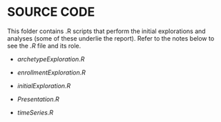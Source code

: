 # SOURCE CODE

This folder contains .R scripts that perform the initial explorations and analyses (some of these underlie the report). Refer to the notes below to see the *.R* file and its role.

- *archetypeExploration.R*

- *enrollmentExploration.R*

- *initialExploration.R*

- *Presentation.R*

- *timeSeries.R*